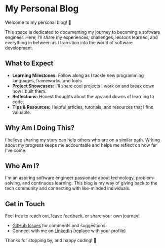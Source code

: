 # My Personal Blog

Welcome to my personal blog! 👋

This space is dedicated to documenting my journey to becoming a software engineer. Here, I'll share my experiences, challenges, lessons learned, and everything in between as I transition into the world of software development.

## What to Expect

- **Learning Milestones:** Follow along as I tackle new programming languages, frameworks, and tools.
- **Project Showcases:** I'll share cool projects I work on and break down how I built them.
- **Reflections:** Honest thoughts about the ups and downs of learning to code.
- **Tips & Resources:** Helpful articles, tutorials, and resources that I find valuable.

## Why Am I Doing This?

I believe sharing my story can help others who are on a similar path. Writing about my progress keeps me accountable and helps me reflect on how far I've come.

## Who Am I?

I'm an aspiring software engineer passionate about technology, problem-solving, and continuous learning. This blog is my way of giving back to the tech community and connecting with like-minded individuals.

## Get in Touch

Feel free to reach out, leave feedback, or share your own journey!

- [GitHub Issues](https://github.com/Nigel-Bowie/<your-blog-repo>/issues) for comments and suggestions
- Connect with me on [LinkedIn](https://www.linkedin.com/in/yourprofile) (replace with your profile)

Thanks for stopping by, and happy coding! 🚀
